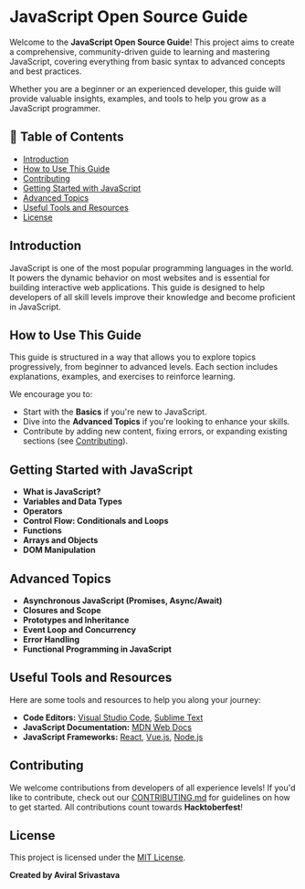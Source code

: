 # JavaScript Open Source Guide

Welcome to the **JavaScript Open Source Guide**! This project aims to create a comprehensive, community-driven guide to learning and mastering JavaScript, covering everything from basic syntax to advanced concepts and best practices.

Whether you are a beginner or an experienced developer, this guide will provide valuable insights, examples, and tools to help you grow as a JavaScript programmer.

## 📖 Table of Contents

- [Introduction](#introduction)
- [How to Use This Guide](#how-to-use-this-guide)
- [Contributing](#contributing)
- [Getting Started with JavaScript](#getting-started-with-javascript)
- [Advanced Topics](#advanced-topics)
- [Useful Tools and Resources](#useful-tools-and-resources)
- [License](#license)

## Introduction

JavaScript is one of the most popular programming languages in the world. It powers the dynamic behavior on most websites and is essential for building interactive web applications. This guide is designed to help developers of all skill levels improve their knowledge and become proficient in JavaScript.

## How to Use This Guide

This guide is structured in a way that allows you to explore topics progressively, from beginner to advanced levels. Each section includes explanations, examples, and exercises to reinforce learning.

We encourage you to:

- Start with the **Basics** if you're new to JavaScript.
- Dive into the **Advanced Topics** if you're looking to enhance your skills.
- Contribute by adding new content, fixing errors, or expanding existing sections (see [Contributing](#contributing)).

## Getting Started with JavaScript

- **What is JavaScript?**
- **Variables and Data Types**
- **Operators**
- **Control Flow: Conditionals and Loops**
- **Functions**
- **Arrays and Objects**
- **DOM Manipulation**

## Advanced Topics

- **Asynchronous JavaScript (Promises, Async/Await)**
- **Closures and Scope**
- **Prototypes and Inheritance**
- **Event Loop and Concurrency**
- **Error Handling**
- **Functional Programming in JavaScript**

## Useful Tools and Resources

Here are some tools and resources to help you along your journey:

- **Code Editors:** [Visual Studio Code](https://code.visualstudio.com/), [Sublime Text](https://www.sublimetext.com/)
- **JavaScript Documentation:** [MDN Web Docs](https://developer.mozilla.org/en-US/docs/Web/JavaScript)
- **JavaScript Frameworks:** [React](https://reactjs.org/), [Vue.js](https://vuejs.org/), [Node.js](https://nodejs.org/)

## Contributing

We welcome contributions from developers of all experience levels! If you'd like to contribute, check out our [CONTRIBUTING.md](CONTRIBUTING.md) for guidelines on how to get started. All contributions count towards **Hacktoberfest**!

## License

This project is licensed under the [MIT License](LICENSE).

**Created by Aviral Srivastava**
